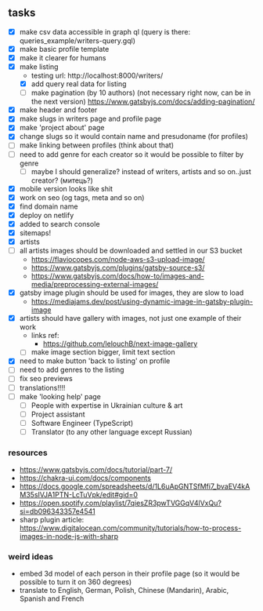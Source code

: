 ## tasks

- [x] make csv data accessible in graph ql (query is there: queries_example/writers-query.gql)
- [x] make basic profile template
- [x] make it clearer for humans
- [x] make listing
  - testing url: http://localhost:8000/writers/
  - [x] add query real data for listing
  - [ ] make pagination (by 10 authors) (not necessary right now, can be in the next version) https://www.gatsbyjs.com/docs/adding-pagination/
- [x] make header and footer 
- [x] make slugs in writers page and profile page 
- [x] make 'project about' page 
- [x] change slugs so it would contain name and presudoname (for profiles)
- [ ] make linking between profiles (think about that)
- [ ] need to add genre for each creator so it would be possible to filter by genre
  - [ ] maybe I should generalize? instead of writers, artists and so on..just creator? (митець?)
- [x] mobile version looks like shit
- [x] work on seo (og tags, meta and so on)
- [x] find domain name
- [x] deploy on netlify 
- [x] added to search console 
- [x] sitemaps!
- [x] artists
- [ ] all artists images should be downloaded and settled in our S3 bucket
  - https://flaviocopes.com/node-aws-s3-upload-image/
  - https://www.gatsbyjs.com/plugins/gatsby-source-s3/
  - https://www.gatsbyjs.com/docs/how-to/images-and-media/preprocessing-external-images/
- [x] gatsby image plugin should be used for images, they are slow to load
  - https://mediajams.dev/post/using-dynamic-image-in-gatsby-plugin-image
- [x] artists should have gallery with images, not just one example of their work
  - links ref:
    - https://github.com/lelouchB/next-image-gallery
  - [ ] make image section bigger, limit text section
- [x] need to make button 'back to listing' on profile
- [ ] need to add genres to the listing
- [ ] fix seo previews
- [ ] translations!!!!
- [ ] make 'looking help' page
  - [ ] People with expertise in Ukrainian culture & art
  - [ ] Project assistant
  - [ ] Software Engineer (TypeScript) 
  - [ ] Translator (to any other language except Russian)

### resources

- https://www.gatsbyjs.com/docs/tutorial/part-7/
- https://chakra-ui.com/docs/components
- https://docs.google.com/spreadsheets/d/1L6uApGNTSfMfi7_bvaEV4kAM35sIVJA1PTN-LcTuVpk/edit#gid=0
- https://open.spotify.com/playlist/7qiesZR3pwTVGGqV4lVxQu?si=db096343357e4541
- sharp plugin article: https://www.digitalocean.com/community/tutorials/how-to-process-images-in-node-js-with-sharp

### weird ideas

- embed 3d model of each person in their profile page (so it would be possible to turn it on 360 degrees)
- translate to English, German, Polish, Chinese (Mandarin), Arabic, Spanish and French
